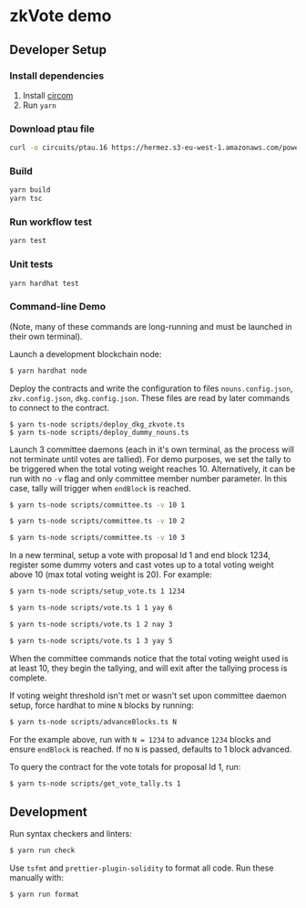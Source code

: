 zkVote demo
===========

## Developer Setup

### Install dependencies

1. Install [circom](https://docs.circom.io/getting-started/installation/)
2. Run `yarn`

### Download ptau file
```sh
curl -o circuits/ptau.16 https://hermez.s3-eu-west-1.amazonaws.com/powersOfTau28_hez_final_16.ptau
```

### Build

```sh
yarn build
yarn tsc
```

### Run workflow test

```sh
yarn test
```

### Unit tests

```sh
yarn hardhat test
```

### Command-line Demo

(Note, many of these commands are long-running and must be launched in their
own terminal).

Launch a development blockchain node:
```sh
$ yarn hardhat node
```

Deploy the contracts and write the configuration to files `nouns.config.json`, `zkv.config.json`, `dkg.config.json`.
These files are read by later commands to connect to the contract.

```console
$ yarn ts-node scripts/deploy_dkg_zkvote.ts
$ yarn ts-node scripts/deploy_dummy_nouns.ts
```

Launch 3 committee daemons (each in it's own terminal, as the process will not
terminate until votes are tallied).  For demo purposes, we set the tally to be
triggered when the total voting weight reaches 10. Alternatively, it can be run with no `-v` flag and only committee member number parameter. In this case, tally will trigger when `endBlock` is reached.

```sh
$ yarn ts-node scripts/committee.ts -v 10 1
```
```sh
$ yarn ts-node scripts/committee.ts -v 10 2
```
```sh
$ yarn ts-node scripts/committee.ts -v 10 3
```

In a new terminal, setup a vote with proposal Id 1 and end block 1234, register some dummy voters and cast votes up to a total voting weight above 10
(max total voting weight is 20).  For example:
```sh
$ yarn ts-node scripts/setup_vote.ts 1 1234
```

```sh
$ yarn ts-node scripts/vote.ts 1 1 yay 6
```
```sh
$ yarn ts-node scripts/vote.ts 1 2 nay 3
```
```sh
$ yarn ts-node scripts/vote.ts 1 3 yay 5
```

When the committee commands notice that the total voting weight used is at
least 10, they begin the tallying, and will exit after the tallying process is
complete.  

If voting weight threshold isn't met or wasn't set upon committee daemon setup, force hardhat to mine `N` blocks by running:

```sh
$ yarn ts-node scripts/advanceBlocks.ts N
```

For the example above, run with `N = 1234` to advance `1234` blocks and ensure `endBlock` is reached. If no `N` is passed, defaults to 1 block advanced.

To query the contract for the vote totals for proposal Id 1, run:

```sh
$ yarn ts-node scripts/get_vote_tally.ts 1
```

## Development

Run syntax checkers and linters:
```sh
$ yarn run check
```

Use `tsfmt` and `prettier-plugin-solidity` to format all code.  Run these manually with:
```sh
$ yarn run format
```
